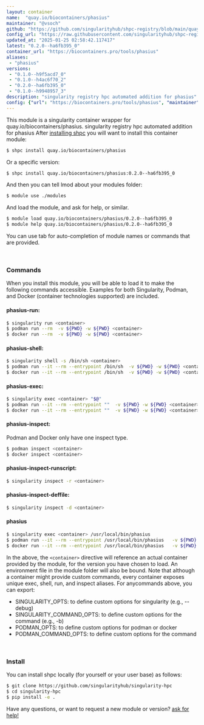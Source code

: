 ```yaml
---
layout: container
name:  "quay.io/biocontainers/phasius"
maintainer: "@vsoch"
github: "https://github.com/singularityhub/shpc-registry/blob/main/quay.io/biocontainers/phasius/container.yaml"
config_url: "https://raw.githubusercontent.com/singularityhub/shpc-registry/main/quay.io/biocontainers/phasius/container.yaml"
updated_at: "2025-01-25 02:58:42.117417"
latest: "0.2.0--ha6fb395_0"
container_url: "https://biocontainers.pro/tools/phasius"
aliases:
 - "phasius"
versions:
 - "0.1.0--h9f5acd7_0"
 - "0.1.0--h4ac6f70_2"
 - "0.2.0--ha6fb395_0"
 - "0.1.0--h9948957_3"
description: "singularity registry hpc automated addition for phasius"
config: {"url": "https://biocontainers.pro/tools/phasius", "maintainer": "@vsoch", "description": "singularity registry hpc automated addition for phasius", "latest": {"0.2.0--ha6fb395_0": "sha256:a27c2919f963d01ecba127cb72e4df65980430a463e2173b2031d21c0a764eda"}, "tags": {"0.1.0--h9f5acd7_0": "sha256:627720aeac0c96383e368e9a641af791954b141718be3d5639152fef4e853f58", "0.1.0--h4ac6f70_2": "sha256:aca9a69957b856f6848e20a33e38a7efd9821e82382ccbff5715e1841c9214c9", "0.2.0--ha6fb395_0": "sha256:a27c2919f963d01ecba127cb72e4df65980430a463e2173b2031d21c0a764eda", "0.1.0--h9948957_3": "sha256:bae1f9690358b7d21a25c73d3663d0df3ef6d5aa1a61a484c28d8423767bb97c"}, "docker": "quay.io/biocontainers/phasius", "aliases": {"phasius": "/usr/local/bin/phasius"}}
---
```


This module is a singularity container wrapper for quay.io/biocontainers/phasius.
singularity registry hpc automated addition for phasius
After [installing shpc](#install) you will want to install this container module:


```bash
$ shpc install quay.io/biocontainers/phasius
```

Or a specific version:

```bash
$ shpc install quay.io/biocontainers/phasius:0.2.0--ha6fb395_0
```

And then you can tell lmod about your modules folder:

```bash
$ module use ./modules
```

And load the module, and ask for help, or similar.

```bash
$ module load quay.io/biocontainers/phasius/0.2.0--ha6fb395_0
$ module help quay.io/biocontainers/phasius/0.2.0--ha6fb395_0
```

You can use tab for auto-completion of module names or commands that are provided.

<br>

### Commands

When you install this module, you will be able to load it to make the following commands accessible.
Examples for both Singularity, Podman, and Docker (container technologies supported) are included.

#### phasius-run:

```bash
$ singularity run <container>
$ podman run --rm  -v ${PWD} -w ${PWD} <container>
$ docker run --rm  -v ${PWD} -w ${PWD} <container>
```

#### phasius-shell:

```bash
$ singularity shell -s /bin/sh <container>
$ podman run --it --rm --entrypoint /bin/sh  -v ${PWD} -w ${PWD} <container>
$ docker run --it --rm --entrypoint /bin/sh  -v ${PWD} -w ${PWD} <container>
```

#### phasius-exec:

```bash
$ singularity exec <container> "$@"
$ podman run --it --rm --entrypoint ""  -v ${PWD} -w ${PWD} <container> "$@"
$ docker run --it --rm --entrypoint ""  -v ${PWD} -w ${PWD} <container> "$@"
```

#### phasius-inspect:

Podman and Docker only have one inspect type.

```bash
$ podman inspect <container>
$ docker inspect <container>
```

#### phasius-inspect-runscript:

```bash
$ singularity inspect -r <container>
```

#### phasius-inspect-deffile:

```bash
$ singularity inspect -d <container>
```


#### phasius

```bash
$ singularity exec <container> /usr/local/bin/phasius
$ podman run --it --rm --entrypoint /usr/local/bin/phasius   -v ${PWD} -w ${PWD} <container> -c " $@"
$ docker run --it --rm --entrypoint /usr/local/bin/phasius   -v ${PWD} -w ${PWD} <container> -c " $@"
```



In the above, the `<container>` directive will reference an actual container provided
by the module, for the version you have chosen to load. An environment file in the
module folder will also be bound. Note that although a container
might provide custom commands, every container exposes unique exec, shell, run, and
inspect aliases. For anycommands above, you can export:

 - SINGULARITY_OPTS: to define custom options for singularity (e.g., --debug)
 - SINGULARITY_COMMAND_OPTS: to define custom options for the command (e.g., -b)
 - PODMAN_OPTS: to define custom options for podman or docker
 - PODMAN_COMMAND_OPTS: to define custom options for the command

<br>

### Install

You can install shpc locally (for yourself or your user base) as follows:

```bash
$ git clone https://github.com/singularityhub/singularity-hpc
$ cd singularity-hpc
$ pip install -e .
```

Have any questions, or want to request a new module or version? [ask for help!](https://github.com/singularityhub/singularity-hpc/issues)